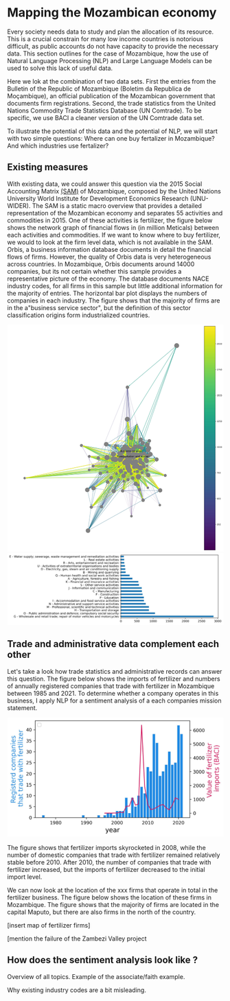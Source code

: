 
<head>
    <link rel="stylesheet" href="../styles.css">
</head>


# Mapping the Mozambican economy

Every society needs data to study and plan the allocation of its resource. This is a crucial constrain for many low income countries is notorious difficult, as public accounts do not have capacity to provide the necessary data. 
This section outlines for the case of Mozambique, how the use of Natural Language Processing (NLP) and Large Language Models can be used to solve this lack of useful data.

Here we lok at the combination of two data sets. First the entries from the Bulletin of the Republic of Mozambique (Boletim da Republica de Moçambique), an official publication of the Mozambican government that documents firm registrations. Second, the trade statistics from the United Nations Commodity Trade Statistics Database (UN Comtrade). To be specific, we use BACI a cleaner version of the UN Comtrade data set.

To illustrate the potential of this data and the potential of NLP, we will start with two simple questions: Where can one buy fertalizer in Mozambique? And which industries use fertalizer?


## Existing measures 

With existing data, we could answer this question via the 2015 Social Accounting Matrix [(SAM)](https://www.wider.unu.edu/database/2015-social-accounting-matrix-mozambique) of Mozambique, composed by the United Nations University World Institute for Development Economics Research (UNU-WIDER). The SAM is a static macro overview that provides a detailed representation of the Mozambican economy and separates 55 activities and commodities in 2015. One of these activities is fertilizer, the figure below shows the network graph of financial flows in (in million Meticals) between each activities and commodities. If we want to know where to buy fertilizer, we would to look at the firm level data, which is not available in the SAM.
Orbis, a business information database documents in detail the financial flows of firms. However, the quality of Orbis data is very heterogeneous across countries. In Mozambique, Orbis documents around 14000 companies, but its not certain whether this sample provides a representative picture of the economy. The database documents NACE industry codes, for all firms in this sample but little additional information for the majority of entries. The horizontal bar plot displays the numbers of companies in each industry. The figure shows that the majority of firms are in the a"business service sector", but the definition of this sector classification  origins form industrialized countries.


<img class="markdown-image" src="../assets/accounting_matrix/sam_15.jpg" alt="sam_15.jpg">


<img class="markdown-image" src="../assets/orbis_moz/barh_orbis.jpg" alt="barh_orbis.jpg">

## Trade and administrative data complement each other

Let's take a look how trade statistics and administrative records can answer this question.
The figure below shows the imports of fertilizer and numbers of annually registered companies that trade with fertilizer in Mozambique between 1985 and 2021. To determine whether a company operates in this business, I apply NLP for a sentiment analysis of a each companies mission statement. 
 

<img class="markdown-image" src="../assets/baci_bdr/fertilizer.jpg" alt="fertilizer.jpg">

The figure shows that fertilizer imports skyrocketed in 2008, while the number of domestic companies that trade with fertilizer remained relatively stable before 2010. After 2010, the number of companies that trade with fertilizer increased, but the imports of fertilizer decreased to the initial import level. 

 We can now look at the location of the xxx firms that operate in total in the fertilizer business. The figure below shows the location of these firms in Mozambique. The figure shows that the majority of firms are located in the capital Maputo, but there are also firms in the north of the country.

[insert map of fertilizer firms]

[mention the failure of the Zambezi Valley project


## How does the sentiment analysis look like ?


Overview of all topics. Example of the associate/faith example. 


Why  existing industry codes are a bit misleading.



